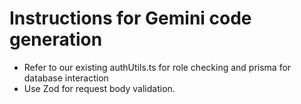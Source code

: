 # Instructions for Gemini code generation

- Refer to our existing authUtils.ts for role checking and prisma for database interaction
- Use Zod for request body validation.


